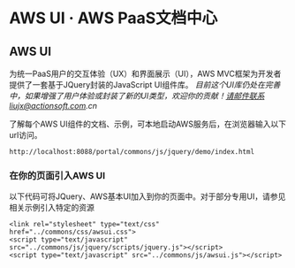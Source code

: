 # AWS UI · AWS PaaS文档中心

## AWS UI

为统一PaaS用户的交互体验（UX）和界面展示（UI），AWS MVC框架为开发者提供了一套基于JQuery封装的JavaScript UI组件库。 _目前这个UI库仍处在完善中，如果增强了用户体验或封装了新的UI类型，欢迎你的贡献！请邮件联系liujx@actionsoft.com.cn_

了解每个AWS UI组件的文档、示例，可本地启动AWS服务后，在浏览器输入以下url访问。
    
    
    http://localhost:8088/portal/commons/js/jquery/demo/index.html
    

### 在你的页面引入AWS UI

以下代码可将JQuery、AWS基本UI加入到你的页面中。对于部分专用UI，请参见相关示例引入特定的资源
    
    
    <link rel="stylesheet" type="text/css" href="../commons/css/awsui.css">
    <script type="text/javascript" src="../commons/js/jquery/scripts/jquery.js"></script>
    <script type="text/javascript" src="../commons/js/awsui.js"></script>